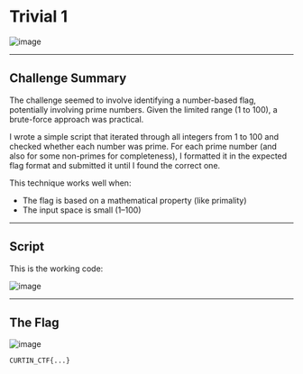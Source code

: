 # Trivial 1
![image](https://github.com/user-attachments/assets/03f5b4b5-d114-49fb-9930-62dc24ef6050)

---

## Challenge Summary

The challenge seemed to involve identifying a number-based flag, potentially involving prime numbers. Given the limited range (1 to 100), a brute-force approach was practical.

I wrote a simple script that iterated through all integers from 1 to 100 and checked whether each number was prime. For each prime number (and also for some non-primes for completeness), I formatted it in the expected flag format and submitted it until I found the correct one.

This technique works well when:

- The flag is based on a mathematical property (like primality)
- The input space is small (1–100)

---

## Script

This is the working code:

![image](https://github.com/user-attachments/assets/854f166a-67d6-4c2a-91f0-15bd91a20a32)

---

## The Flag

![image](https://github.com/user-attachments/assets/ef8a1824-722b-4ea8-a095-a7474dc1357a)

```text
CURTIN_CTF{...}
